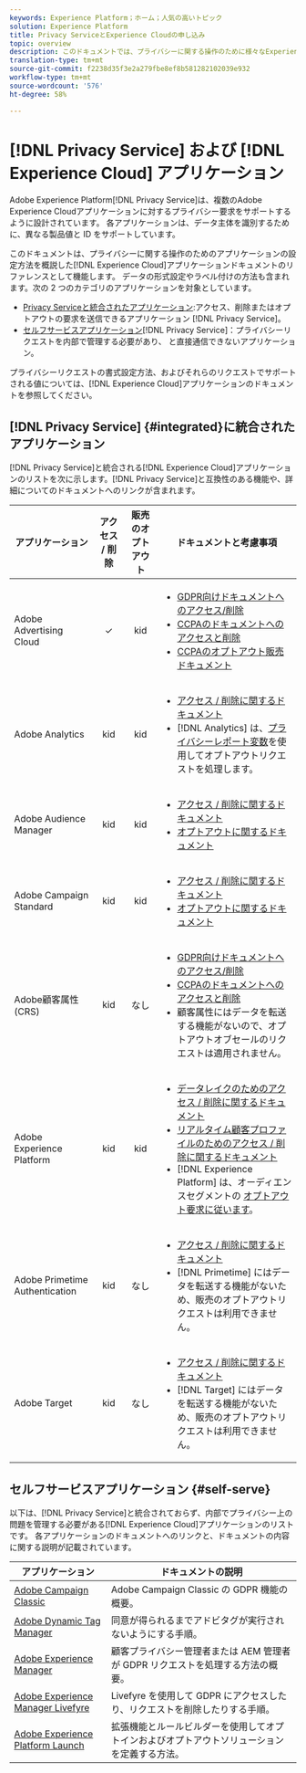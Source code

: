 ```yaml
---
keywords: Experience Platform；ホーム；人気の高いトピック
solution: Experience Platform
title: Privacy ServiceとExperience Cloudの申し込み
topic: overview
description: このドキュメントでは、プライバシーに関する操作のために様々なExperience Cloudアプリケーションを設定する方法に関するリファレンスを提供します。
translation-type: tm+mt
source-git-commit: f2238d35f3e2a279fbe8ef8b581282102039e932
workflow-type: tm+mt
source-wordcount: '576'
ht-degree: 58%

---
```



# [!DNL Privacy Service] および [!DNL Experience Cloud] アプリケーション

Adobe Experience Platform[!DNL Privacy Service]は、複数のAdobe Experience Cloudアプリケーションに対するプライバシー要求をサポートするように設計されています。 各アプリケーションは、データ主体を識別するために、異なる製品値と ID をサポートしています。

このドキュメントは、プライバシーに関する操作のためのアプリケーションの設定方法を概説した[!DNL Experience Cloud]アプリケーションドキュメントのリファレンスとして機能します。 データの形式設定やラベル付けの方法も含まれます。次の 2 つのカテゴリのアプリケーションを対象としています。

* [Privacy Serviceと統合されたアプリケーション](#integrated):アクセス、削除またはオプトアウトの要求を送信できるアプリケーション [!DNL Privacy Service]。
* [セルフサービスアプリケーション](#self-serve)[!DNL Privacy Service]：プライバシーリクエストを内部で管理する必要があり、 と直接通信できないアプリケーション。

プライバシーリクエストの書式設定方法、およびそれらのリクエストでサポートされる値については、[!DNL Experience Cloud]アプリケーションのドキュメントを参照してください。

## [!DNL Privacy Service] {#integrated}に統合されたアプリケーション

[!DNL Privacy Service]と統合される[!DNL Experience Cloud]アプリケーションのリストを次に示します。[!DNL Privacy Service]と互換性のある機能や、詳細についてのドキュメントへのリンクが含まれます。

| アプリケーション | アクセス / 削除 | 販売のオプトアウト | ドキュメントと考慮事項 |
--- | :---: | :---: | ---
| Adobe Advertising Cloud | ✓ | kid | <ul><li>[GDPR向けドキュメントへのアクセス/削除](https://experienceleague.adobe.com/docs/advertising-cloud/privacy/ad-cloud-gdpr.html)</li><li>[CCPAのドキュメントへのアクセスと削除](https://experienceleague.adobe.com/docs/advertising-cloud/privacy/ad-cloud-ccpa-access-delete.html)</li><li>[CCPAのオプトアウト販売ドキュメント](https://experienceleague.adobe.com/docs/advertising-cloud/privacy/ad-cloud-ccpa-opt-out-of-sale.html)</li></ul> |
| Adobe Analytics | kid | kid | <ul><li>[アクセス / 削除に関するドキュメント](https://docs.adobe.com/content/help/en/analytics/admin/data-governance/an-gdpr-overview.html)</li><li>[!DNL Analytics] は、[プライバシーレポート変数](https://docs.adobe.com/content/help/en/analytics/admin/data-governance/consent-variables.html)を使用してオプトアウトリクエストを処理します。</li></ul> |
| Adobe Audience Manager | kid | kid | <ul><li>[アクセス / 削除に関するドキュメント](https://docs.adobe.com/content/help/ja-JP/audience-manager/user-guide/overview/data-privacy/data-privacy-requests.html)</li><li>[オプトアウトに関するドキュメント](https://docs.adobe.com/content/help/ja-JP/audience-manager/user-guide/features/declared-ids.html)</li></ul> |
| Adobe Campaign Standard | kid | kid | <ul><li>[アクセス / 削除に関するドキュメント](https://helpx.adobe.com/jp/campaign/kb/campaign-privacy.html)</li><li>[オプトアウトに関するドキュメント](../segmentation/honoring-opt-outs.md)</li></ul> |
| Adobe顧客属性(CRS) | kid | なし | <ul><li>[GDPR向けドキュメントへのアクセス/削除](https://docs.adobe.com/content/help/ja-JP/core-services/interface/customer-attributes/gdpr.html)</li><li>[CCPAのドキュメントへのアクセスと削除](https://docs.adobe.com/content/help/ja-JP/core-services/interface/customer-attributes/ccpa.html)</li><li>顧客属性にはデータを転送する機能がないので、オプトアウトオブセールのリクエストは適用されません。</li></ul> |
| Adobe Experience Platform | kid | kid | <ul><li>[データレイクのためのアクセス / 削除に関するドキュメント](../catalog/privacy.md)</li><li>[リアルタイム顧客プロファイルのためのアクセス / 削除に関するドキュメント](../profile/privacy.md)</li><li>[!DNL Experience Platform] は、オーディエンスセグメントの [オプトアウト要求に従います](../segmentation/honoring-opt-outs.md)。</li></ul> |
| Adobe Primetime Authentication | kid | なし | <ul><li>[アクセス / 削除に関するドキュメント](http://tve.helpdocsonline.com/how-to-make-a-privacy-request)</li><li>[!DNL Primetime] にはデータを転送する機能がないため、販売のオプトアウトリクエストは利用できません。</li></ul> |
| Adobe Target | kid | なし | <ul><li>[アクセス / 削除に関するドキュメント](https://docs.adobe.com/content/help/ja-JP/target/using/implement-target/before-implement/privacy/cmp-privacy-and-general-data-protection-regulation.html)</li><li>[!DNL Target] にはデータを転送する機能がないため、販売のオプトアウトリクエストは利用できません。</li></ul> |


## セルフサービスアプリケーション {#self-serve}

以下は、[!DNL Privacy Service]と統合されておらず、内部でプライバシー上の問題を管理する必要がある[!DNL Experience Cloud]アプリケーションのリストです。 各アプリケーションのドキュメントへのリンクと、ドキュメントの内容に関する説明が記載されています。

| アプリケーション | ドキュメントの説明 |
| ------- | ----------- |
| [Adobe Campaign Classic](https://docs.campaign.adobe.com/doc/AC/getting_started/JA/ACC_GDPR.html) | Adobe Campaign Classic の GDPR 機能の概要。 |
| [Adobe Dynamic Tag Manager](https://docs.adobe.com/content/help/ja-JP/dtm/using/tools/opt-in.html) | 同意が得られるまでアドビタグが実行されないようにする手順。 |
| [Adobe Experience Manager](https://helpx.adobe.com/experience-manager/6-4/managing/using/gdpr-compliance.html) | 顧客プライバシー管理者または AEM 管理者が GDPR リクエストを処理する方法の概要。 |
| [Adobe Experience Manager Livefyre](https://docs.adobe.com/content/help/en/livefyre/using/settings-other/privacy-requests/c-gdpr-compliance.html) | Livefyre を使用して GDPR にアクセスしたり、リクエストを削除したりする手順。 |
| [Adobe Experience Platform Launch](https://docs.adobelaunch.com/client-side-information/deploy-javascript-tags-to-opt-in-to-launch) | 拡張機能とルールビルダーを使用してオプトインおよびオプトアウトソリューションを定義する方法。 |

